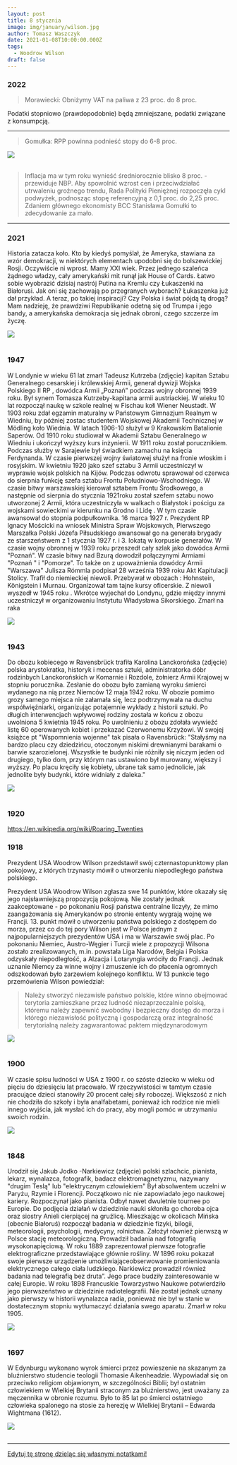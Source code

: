 ```yaml
---
layout: post
title: 8 stycznia
image: img/january/wilson.jpg
author: Tomasz Waszczyk
date: 2021-01-08T10:00:00.000Z
tags:
  - Woodrow Wilson
draft: false  
---
```


### 2022

> Morawiecki: Obniżymy VAT na paliwa z 23 proc. do 8 proc.

Podatki stopniowo (prawdopodobnie) będą zmniejszane, podatki związane z konsumpcją.

---

> Gomułka: RPP powinna podnieść stopy do 6-8 proc.

<img src="./img/january/gomulka.webp"><br><br>

> Inflacja ma w tym roku wynieść średniorocznie blisko 8 proc. - przewiduje NBP. Aby spowolnić wzrost cen i przeciwdziałać utrwaleniu groźnego trendu, Rada Polityki Pieniężnej rozpoczęła cykl podwyżek, podnosząc stopę referencyjną z 0,1 proc. do 2,25 proc. Zdaniem głównego ekonomisty BCC Stanisława Gomułki to zdecydowanie za mało.

---

### 2021

Historia zatacza koło. Kto by kiedyś pomyślał, że Ameryka, stawiana za wzór demokracji, w niektórych elementach upodobni się do bolszewickiej Rosji. Oczywiście ni wprost. Mamy XXI wiek.
Przez jednego szaleńca żądnego władzy, cały amerykański mit runął jak House of Cards.
Łatwo sobie wyobrazić dzisiaj nastrój Putina na Kremlu czy Łukaszenki na Białorusi. Jak oni się zachowają po przegranych wyborach? Łukaszenka już dał przykład. A teraz, po takiej inspiracji?
Czy Polska i świat pójdą tą drogą?
Mam nadzieję, że prawdziwi Republikanie odetną się od Trumpa i jego bandy, a amerykańska demokracja się jednak obroni, czego szczerze im życzę.

<img src="./img/january/trump2021.jpg"><br><br>

### 1947

W Londynie w wieku 61 lat zmarł Tadeusz Kutrzeba (zdjęcie) kapitan Sztabu Generalnego cesarskiej i królewskiej Armii, generał dywizji Wojska Polskiego II RP , dowódca Armii „Poznań” podczas wojny obronnej 1939 roku.
Był synem Tomasza Kutrzeby-kapitana armii austriackiej. W wieku 10 lat rozpoczął naukę w szkole realnej w Fischau kołi Wiener Neustadt. W 1903 roku zdał egzamin maturalny w Państowym Gimnazjum Realnym w Wiedniu, by później zostac studentem Wojskowej Akademii Technicznej w Mödling koło Wiednia. W latach 1906-10 służył w 9 Krakowskim Batalionie Saperów. Od 1910 roku studiował w Akademii Sztabu Generalnego w Wiedniu i ukończył wyższy kurs inżynierii. W 1911 roku został porucznikiem. Podczas służby w Sarajewie był świadkiem zamachu na księcia Ferdynanda. W czasie pierwszej wojny światowej służył na fronie włoskim i rosyjskim. W kwietniu 1920 jako szef sztabu 3 Armii
uczestniczył w wyprawie wojsk polskich na Kijów. Podczas odwrotu sprawował od czerwca do sierpnia funkcję szefa sztabu
Frontu Południowo-Wschodniego. W czasie bitwy warszawskiej kierował sztabem Frontu Środkowego, a następnie od sierpnia
do stycznia 1921roku został szefem sztabu nowo utworzonej 2 Armii, która uczestniczyła w walkach o Białystok i pościgu za wojskami sowieckimi w kierunku na Grodno i Lidę . W tym czasie awansował do stopnia podpułkownika.
16 marca 1927 r. Prezydent RP Ignacy Mościcki na wniosek Ministra Spraw Wojskowych, Pierwszego Marszałka Polski
Józefa Piłsudskiego awansował go na generała brygady ze starszeństwem z 1 stycznia 1927 r. i 3. lokatą w korpusie
generałów. W czasie wojny obronnej w 1939 roku przeszedł cały szlak jako dowódca Armii "Poznań". W czasie bitwy nad Bzurą dowodził połączynymi Armiami "Poznań " i "Pomorze". To także on z upoważnienia dowódcy Armii "Warszawa" Julisza Rómmla podpisał 28 września 1939 roku Akt Kapitulacji Stolicy. Trafił do niemieckiej niewoli. Przebywał w obozach : Hohnstein, Königstein i Murnau. Organizował tam tajne kursy oficerskie. Z niewoli wyszedł w 1945 roku . Wkrótce wyjechał do Londynu, gdzie między innymi uczestniczył w organizowaniu Instytutu Władysława Sikorskiego. Zmarł na raka

<img src="./img/january/kutrzeba.jpg"/><br><br>

### 1943

Do obozu kobiecego w Ravensbrück trafiła Karolina Lanckorońska (zdjęcie) polska arystokratka, historyk i mecenas sztuki, administratorka dóbr rodzinbych Lanckorońskich w Komarnie i Rozdole, żołnierz Armii Krajowej w stopniu porucznika.
Zesłanie do obozu było zamianą wyroku śmierci wydanego na nią przez Niemców 12 maja 1942 roku. W obozie pomimo grozy samego miejsca nie załamała się, lecz podtrzymywała na duchu współwięźniarki, organizując potajemnie wykłady z historii sztuki. Po długich interwencjach wpływowej rodziny została w końcu z obozu uwolniona 5 kwietnia 1945 roku. Po uwolnieniu z obozu zdołała wywieźć listę 60 operowanych kobiet i przekazać Czerwonemu Krzyżowi.
W swojej książce pt "Wspomnienia wojenne" tak pisała o Ravensbrück:
"Stałyśmy na bardzo placu czy dziedzińcu, otoczonym niskimi drewnianymi barakami o barwie szarozielonej. Wszystkie te budynki nie różniły się niczym jeden od drugiego, tylko dom, przy którym nas ustawiono był murowany, większy i wyższy. Po placu kręciły się kobiety, ubrane tak samo jednolicie, jak jednolite były budynki, które widniały z daleka."

<img src="./img/january/karolina.jpg"/><br><br>

### 1920

https://en.wikipedia.org/wiki/Roaring_Twenties

### 1918

Prezydent USA Woodrow Wilson przedstawił swój czternastopunktowy plan pokojowy, z których trzynasty mówił o utworzeniu niepodległego państwa polskiego.

Prezydent USA Woodrow Wilson zgłasza swe 14 punktów, które okazały się jego najsławniejszą propozycją pokojową. Nie zostały jednak zaakceptowane - po pokonaniu Rosji państwa centralne liczyły, że mimo zaangażowania się Amerykanów po stronie ententy wygrają wojnę we Francji. 13. punkt mówił o utworzeniu państwa polskiego z dostępem do morza, przez co do tej pory Wilson jest w Polsce jednym z najpopularniejszych prezydentów USA i ma w Warszawie swój plac. Po pokonaniu Niemiec, Austro-Węgier i Turcji wiele z propozycji Wilsona zostało zrealizowanych, m.in. powstała Liga Narodów, Belgia i Polska odzyskały niepodległość, a Alzacja i Lotaryngia wróciły do Francji. Jednak uznanie Niemcy za winne wojny i zmuszenie ich do płacenia ogromnych odszkodowań było zarzewiem kolejnego konfliktu. W 13 punkcie tego przemówienia Wilson powiedział:

>Należy stworzyć niezawisłe państwo polskie, które winno obejmować terytoria zamieszkane przez ludność niezaprzeczalnie polską, któremu należy zapewnić swobodny i bezpieczny dostęp do morza i którego niezawisłość polityczną i gospodarczą oraz integralność terytorialną należy zagwarantować paktem międzynarodowym

<img src="./img/january/wilson.jpg"/><br><br>

### 1900

W czasie spisu ludności w USA z 1900 r. co szóste dziecko w wieku od pięciu do dziesięciu lat pracowało. W rzeczywistości w tamtym czasie pracujące dzieci stanowiły 20 procent całej siły roboczej. Większość z nich nie chodziła do szkoły i była analfabetami, ponieważ ich rodzice nie mieli innego wyjścia, jak wysłać ich do pracy, aby mogli pomóc w utrzymaniu swoich rodzin.

<img src="./img/january/dzieci1900.jpg"><br><br>

### 1848

Urodził się Jakub Jodko -Narkiewicz (zdjęcie) polski szlachcic, pianista, lekarz, wynalazca, fotografik, badacz elektromagnetyzmu, nazywany "drugim Teslą" lub "elektrycznym człowiekiem"
Był absolwentem uczelni w Paryżu, Rzymie i Florencji. Początkowo nic nie zapowiadało jego naukowej kariery. Rozpoczynał jako pianista. Odbył nawet dwuletnie tournee po Europie. Do podjęcia działań w dziedzinie nauki skłoniła go choroba ojca oraz siostry Anieli cierpiącej na gruźlicę. Mieszkając w okolicach Mińska (obecnie Białoruś) rozpoczął badania w dziedzinie fizyki, bilogii, meteorologii, psychologii, medycyny, rolnictwa. Założył również pierwszą w Polsce stację meteorologiczną. Prowadził badania nad fotografią wysokonapięciową. W roku 1889 zaprezentował pierwsze fotografie elektrograficzne przedstawiające głównie rośliny. W 1896 roku pokazał swoje pierwsze urządzenie umożliwiająceobserwowanie promieniowania elektrycznego całego ciała ludzkiego. Narkiewicz prowadził również badania nad telegrafią bez druta”. Jego prace budziły zainteresowanie w całej Europie. W roku 1898 Francuskie Towarzystwo Naukowe potwierdziło jego pierwszeństwo w dziedzinie radiotelegrafii. Nie został jednak uznany jako pierwszy w historii wynalazca radia, ponieważ nie był w stanie w dostatecznym stopniu wytłumaczyć działania swego aparatu.
Zmarł w roku 1905.

<img src="./img/january/narkiewicz.jpg"/><br><br>

### 1697

W Edynburgu wykonano wyrok śmierci przez powieszenie na skazanym za bluźnierstwo studencie teologii Thomasie Aikenheadzie.
Wypowiadał się on przeciwko religiom objawionym, w szczególności Biblii; był ostatnim człowiekiem w Wielkiej Brytanii straconym za bluźnierstwo, jest uważany za męczennika w obronie rozumu. Było to 85 lat po śmierci ostatniego człowieka spalonego na stosie za herezję w Wielkiej Brytanii – Edwarda Wightmana (1612).

<img src="./img/january/aikenhead.jpg"><br><br>

---

<a href="https://github.com/TomaszWaszczyk/historia.waszczyk.com/edit/master/src/content/january-8.md" target="_blank">Edytuj tę stronę dzieląc się własnymi notatkami!</a>
